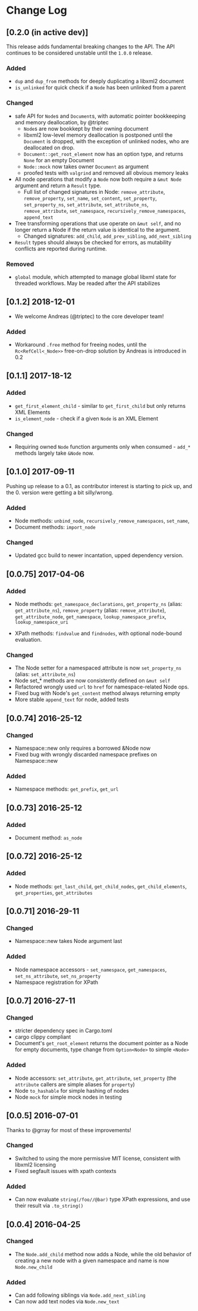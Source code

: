 # Change Log
## [0.2.0 (in active dev)]

This release adds fundamental breaking changes to the API. The API continues to be considered unstable until the `1.0.0` release.

### Added
 * `dup` and `dup_from` methods for deeply duplicating a libxml2 document
 * `is_unlinked` for quick check if a `Node` has been unlinked from a parent

### Changed
 * safe API for `Node`s and `Document`s, with automatic pointer bookkeeping and memory deallocation, by @triptec
   * `Node`s are now bookkept by their owning document
   * libxml2 low-level memory deallocation is postponed until the `Document` is dropped, with the exception of unlinked nodes, who are deallocated on drop.
   * `Document::get_root_element` now has an option type, and returns `None` for an empty Document
   * `Node::mock` now takes owner `Document` as argument
   * proofed tests with `valgrind` and removed all obvious memory leaks
 * All node operations that modify a `Node` now both require a `&mut Node` argument and return a `Result` type. 
   * Full list of changed signatures in Node: `remove_attribute`, `remove_property`, `set_name`, `set_content`, `set_property`, `set_property_ns`, `set_attribute`, `set_attribute_ns`, `remove_attribute`, `set_namespace`, `recursively_remove_namespaces`, `append_text` 
 * Tree transforming operations that use operate on `&mut self`, and no longer return a Node if the return value is identical to the argument. 
   * Changed signatures: `add_child`, `add_prev_sibling`, `add_next_sibling`
 * `Result` types should always be checked for errors, as mutability conflicts are reported during runtime.
### Removed
 * `global` module, which attempted to manage global libxml state for threaded workflows. May be readed after the API stabilizes


## [0.1.2] 2018-12-01

* We welcome Andreas (@triptec) to the core developer team!

### Added
 
* Workaround `.free` method for freeing nodes, until the `Rc<RefCell<_Node>>` free-on-drop solution by Andreas is introduced in 0.2

## [0.1.1] 2017-18-12

### Added

* `get_first_element_child` - similar to `get_first_child` but only returns XML Elements
* `is_element_node` - check if a given `Node` is an XML Element

### Changed

* Requiring owned `Node` function arguments only when consumed - `add_*` methods largely take `&Node` now.

## [0.1.0] 2017-09-11

Pushing up release to a 0.1, as contributor interest is starting to pick up, and the 0. version were getting a bit silly/wrong.

### Added

* Node methods: `unbind_node`,  `recursively_remove_namespaces`, `set_name`,  
* Document methods: `import_node`

### Changed

* Updated gcc build to newer incantation, upped dependency version.

## [0.0.75] 2017-04-06

### Added

* Node methods: `get_namespace_declarations`, `get_property_ns` (alias: `get_attribute_ns`), `remove_property` (alias: `remove_attribute`), `get_attribute_node`, `get_namespace`, `lookup_namespace_prefix`, `lookup_namespace_uri`

* XPath methods: `findvalue` and `findnodes`, with optional node-bound evaluation.

### Changed

* The Node setter for a namespaced attribute is now `set_property_ns` (alias: `set_attribute_ns`)
* Node set_* methods are now consistently defined on `&mut self`
* Refactored wrongly used `url` to `href` for namespace-related Node ops.
* Fixed bug with Node's `get_content` method always returning empty
* More stable `append_text` for node, added tests

## [0.0.74] 2016-25-12

### Changed

* Namespace::new only requires a borrowed &Node now
* Fixed bug with wrongly discarded namespace prefixes on Namespace::new

### Added

* Namespace methods: `get_prefix`, `get_url`


## [0.0.73] 2016-25-12

### Added

* Document method: `as_node`

## [0.0.72] 2016-25-12

### Added

* Node methods: `get_last_child`, `get_child_nodes`, `get_child_elements`, `get_properties`, `get_attributes`

## [0.0.71] 2016-29-11

### Changed

* Namespace::new takes Node argument last

### Added

* Node namespace accessors - `set_namespace`, `get_namespaces`, `set_ns_attribute`, `set_ns_property`
* Namespace registration for XPath

## [0.0.7] 2016-27-11

### Changed

* stricter dependency spec in Cargo.toml
* cargo clippy compliant
* Document's `get_root_element` returns the document pointer as a Node for empty documents, type change from `Option<Node>` to simple `<Node>`

### Added

* Node accessors: `set_attribute`, `get_attribute`, `set_property` (the `attribute` callers are simple aliases for `property`)
* Node `to_hashable` for simple hashing of nodes
* Node `mock` for simple mock nodes in testing


## [0.0.5] 2016-07-01

Thanks to @grray for most of these improvements!

### Changed

* Switched to using the more permissive MIT license, consistent with libxml2 licensing
* Fixed segfault issues with xpath contexts

### Added

* Can now evaluate ```string(/foo//@bar)``` type XPath expressions, and use their result via ```.to_string()```

## [0.0.4] 2016-04-25

### Changed

* The ```Node.add_child``` method now adds a Node, while the old behavior of creating a new node with a given namespace and name is now ```Node.new_child```

### Added

* Can add following siblings via ```Node.add_next_sibling```
* Can now add text nodes via ```Node.new_text```

